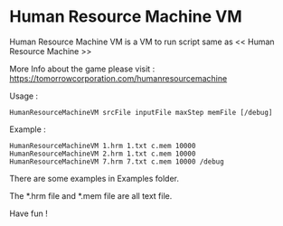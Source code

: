 Human Resource Machine VM
==========

Human Resource Machine VM is a VM to run script same as << Human Resource Machine >>

More Info about the game please visit : https://tomorrowcorporation.com/humanresourcemachine

Usage :

	HumanResourceMachineVM srcFile inputFile maxStep memFile [/debug]

Example :

	HumanResourceMachineVM 1.hrm 1.txt c.mem 10000
	HumanResourceMachineVM 2.hrm 1.txt c.mem 10000
	HumanResourceMachineVM 7.hrm 7.txt c.mem 10000 /debug

There are some examples in Examples folder.

The *.hrm file and *.mem file are all text file.

Have fun !
